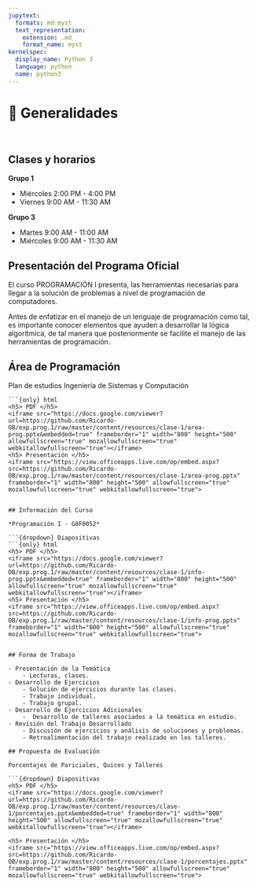 ```yaml
---
jupytext:
  formats: md:myst
  text_representation:
    extension: .md
    format_name: myst
kernelspec:
  display_name: Python 3
  language: python
  name: python3
---
```


# 🎥 Generalidades

<div>
    <br>
</div>

## Clases y horarios

**Grupo 1**
- Miércoles 2:00 PM - 4:00 PM
- Viernes 9:00 AM - 11:30 AM

**Grupo 3**
- Martes 9:00 AM - 11:00 AM
- Miércoles 9:00 AM - 11:30 AM

## Presentación del Programa Oficial

El curso PROGRAMACIÓN I presenta, las herramientas necesarias para llegar a la solución de problemas a nivel de programación de computadores.

Antes de enfatizar en el manejo de un lenguaje de programación como tal, es importante conocer elementos que ayuden a desarrollar la lógica algorítmica, de tal manera que posteriormente se facilite el manejo de las herramientas de programación.

## Área de Programación

Plan de estudios Ingeniería de Sistemas y Computación

```{dropdown} Diapositivas
```{only} html
<h5> PDF </h5>
<iframe src="https://docs.google.com/viewer?url=https://github.com/Ricardo-OB/exp.prog.1/raw/master/content/resources/clase-1/area-prog.pptx&embedded=true" frameborder="1" width="800" height="500" allowfullscreen="true" mozallowfullscreen="true" webkitallowfullscreen="true"></iframe>
<h5> Presentación </h5>
<iframe src="https://view.officeapps.live.com/op/embed.aspx?src=https://github.com/Ricardo-OB/exp.prog.1/raw/master/content/resources/clase-1/area-prog.pptx" frameborder="1" width="800" height="500" allowfullscreen="true" mozallowfullscreen="true" webkitallowfullscreen="true">
```
```

## Información del Curso

*Programación I - G8F0052*

```{dropdown} Diapositivas
```{only} html
<h5> PDF </h5>
<iframe src="https://docs.google.com/viewer?url=https://github.com/Ricardo-OB/exp.prog.1/raw/master/content/resources/clase-1/info-prog.pptx&embedded=true" frameborder="1" width="800" height="500" allowfullscreen="true" mozallowfullscreen="true" webkitallowfullscreen="true"></iframe>
<h5> Presentación </h5>
<iframe src="https://view.officeapps.live.com/op/embed.aspx?src=https://github.com/Ricardo-OB/exp.prog.1/raw/master/content/resources/clase-1/info-prog.pptx" frameborder="1" width="800" height="500" allowfullscreen="true" mozallowfullscreen="true" webkitallowfullscreen="true">
```
```

## Forma de Trabajo

- Presentación de la Temática
    - Lecturas, clases.
- Desarrollo de Ejercicios
    - Solución de ejercicios durante las clases.
    - Trabajo individual.
    - Trabajo grupal.
- Desarrollo de Ejercicios Adicionales
    -  Desarrollo de talleres asociados a la temática en estudio.
- Revisión del Trabajo Desarrollado
    - Discusión de ejercicios y análisis de soluciones y problemas.
    - Retroalimentación del trabajo realizado en los talleres.

## Propuesta de Evaluación

Porcentajes de Pariciales, Quices y Talleres

```{dropdown} Diapositivas
<h5> PDF </h5>
<iframe src="https://docs.google.com/viewer?url=https://github.com/Ricardo-OB/exp.prog.1/raw/master/content/resources/clase-1/porcentajes.pptx&embedded=true" frameborder="1" width="800" height="500" allowfullscreen="true" mozallowfullscreen="true" webkitallowfullscreen="true"></iframe>

<h5> Presentación </h5>
<iframe src="https://view.officeapps.live.com/op/embed.aspx?src=https://github.com/Ricardo-OB/exp.prog.1/raw/master/content/resources/clase-1/porcentajes.pptx" frameborder="1" width="800" height="500" allowfullscreen="true" mozallowfullscreen="true" webkitallowfullscreen="true">
```


